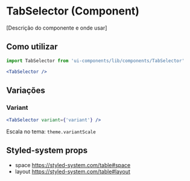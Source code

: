 # TabSelector (Component)

[Descrição do componente e onde usar]

## Como utilizar

```js
import TabSelector from 'ui-components/lib/components/TabSelector'
```

```jsx
<TabSelector />
```

## Variações

### Variant

```jsx
<TabSelector variant={'variant'} />
```

Escala no tema: `theme.variantScale`

## Styled-system props

- space https://styled-system.com/table#space
- layout https://styled-system.com/table#layout
